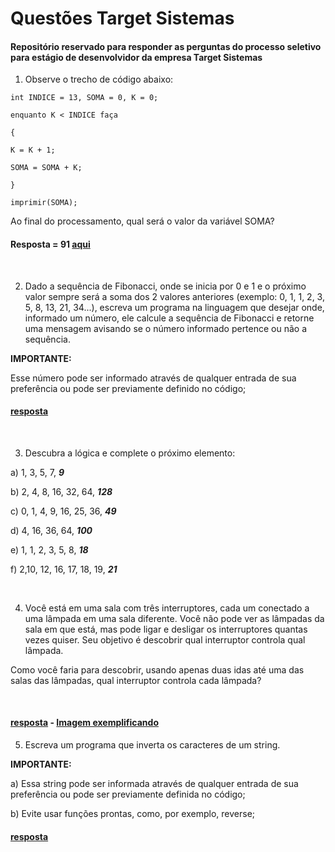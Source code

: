 # Questões Target Sistemas
#### Repositório reservado para responder as perguntas do processo seletivo para estágio de desenvolvidor da empresa Target Sistemas

1) Observe o trecho de código abaixo:


```
int INDICE = 13, SOMA = 0, K = 0;

enquanto K < INDICE faça

{

K = K + 1;

SOMA = SOMA + K;

}

imprimir(SOMA);
```



Ao final do processamento, qual será o valor da variável SOMA?

#### Resposta = 91 [aqui](./Quest-01/questao1.java)

<br>

2) Dado a sequência de Fibonacci, onde se inicia por 0 e 1 e o próximo valor sempre será a soma dos 2 valores anteriores (exemplo: 0, 1, 1, 2, 3, 5, 8, 13, 21, 34...), escreva um programa na linguagem que desejar onde, informado um número, ele calcule a sequência de Fibonacci e retorne uma mensagem avisando se o número informado pertence ou não a sequência.

**IMPORTANTE:**

Esse número pode ser informado através de qualquer entrada de sua preferência ou pode ser previamente definido no código;

#### [resposta](/Quest-02/questao2.py)
<br>

3) Descubra a lógica e complete o próximo elemento:

a) 1, 3, 5, 7, **_9_**

b) 2, 4, 8, 16, 32, 64, **_128_**

c) 0, 1, 4, 9, 16, 25, 36, **_49_**

d) 4, 16, 36, 64, **_100_**

e) 1, 1, 2, 3, 5, 8, **_18_**

f) 2,10, 12, 16, 17, 18, 19, **_21_**


<br>

4) Você está em uma sala com três interruptores, cada um conectado a uma lâmpada em uma sala diferente. Você não pode ver as lâmpadas da sala em que está, mas pode ligar e desligar os interruptores quantas vezes quiser. Seu objetivo é descobrir qual interruptor controla qual lâmpada.

Como você faria para descobrir, usando apenas duas idas até uma das salas das lâmpadas, qual interruptor controla cada lâmpada?

 
#### [resposta](/Quest-04/questao4.txt) - [Imagem exemplificando](/Quest-04/diagrama-questão-4.png)

5) Escreva um programa que inverta os caracteres de um string.


**IMPORTANTE:**

a) Essa string pode ser informada através de qualquer entrada de sua preferência ou pode ser previamente definida no código;

b) Evite usar funções prontas, como, por exemplo, reverse;

#### [resposta](/Quest-05/questao5.java)
